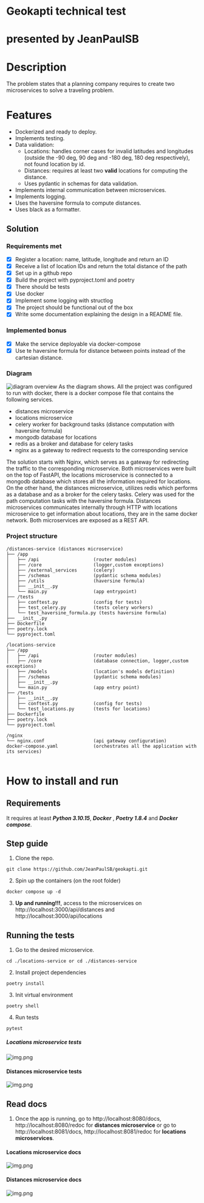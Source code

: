 # Geokapti technical test
# presented by JeanPaulSB
# Description
The problem states that a planning company requires to create two microservices
to solve a traveling problem.
# Features
* Dockerized and ready to deploy.
* Implements testing.
* Data validation:
    - Locations: handles corner cases for invalid latitudes and longitudes (outside the -90 deg, 90 deg and -180 deg, 180 deg respectively), not found location by id.
    - Distances: requires at least two **valid** locations for computing the distance.
    - Uses pydantic in schemas for data validation.
* Implements internal communication between microservices.
* Implements logging.
* Uses the haversine formula to compute distances.
* Uses black as a formatter.

## Solution
### Requirements met
- [x] Register a location: name, latitude, longitude and return an ID
- [x] Receive a list of location IDs and return the total distance of the path
- [x] Set up in a github repo
- [x] Build the project with pyproject.toml and poetry
- [x] There should be tests
- [x] Use docker
- [x] Implement some logging with structlog
- [x] The project should be functional out of the box
- [x] Write some documentation explaining the design in a README file.
### Implemented bonus
- [x] Make the service deployable via docker-compose
- [x] Use te haversine formula for distance between points instead of the cartesian distance.

### Diagram
![diagram overview](images/diagram.png)
As the diagram shows. All the project was configured to run with docker, there is a docker compose file that contains the following services.
- distances microservice
- locations microservice
- celery worker for background tasks (distance computation with haversine formula)
- mongodb database for locations
- redis as a broker and database for celery tasks
- nginx as a gateway to redirect requests to the corresponding service

The solution starts with Nginx, which serves as a gateway for redirecting the traffic to the corresponding microservice. Both microservices
were built on the top of FastAPI, the locations microservice is connected to a mongodb database which stores all the information required for locations. On the other hand, the distances microservice, 
utilizes redis which performs as a database and as a broker for the celery tasks. Celery was used for the path computation tasks with the haversine formula. Distances microservices communicates internally through HTTP with locations microservice to get information about locations, they are in the same docker network.
Both microservices are exposed as a REST API.

### Project structure
```
/distances-service (distances microservice)
├── /app
│   ├── /api                    (router modules)
│   ├── /core                   (logger,custom exceptions)
│   ├── /external_services      (celery)
│   ├── /schemas                (pydantic schema modules)
│   ├── /utils                  (haversine formula)
│   ├── __init__.py
│   └── main.py                 (app entrypoint)
├── /tests
│   ├── conftest.py             (config for tests)
│   ├── test_celery.py          (tests celery workers)
│   └── test_haversine_formula.py (tests haversine formula)
├── __init__.py
├── Dockerfile
├── poetry.lock
└── pyproject.toml

/locations-service
├── /app
│   ├── /api                    (router modules)
│   ├── /core                   (database connection, logger,custom exceptions)
│   ├── /models                 (location's models definition)
│   ├── /schemas                (pydantic schema modules)
│   ├── __init__.py
│   └── main.py                 (app entry point)
├── /tests
│   ├── __init__.py             
│   ├── conftest.py             (config for tests)
│   └── test_locations.py       (tests for locations)
├── Dockerfile
├── poetry.lock
└── pyproject.toml

/nginx
└── nginx.conf                  (api gateway configuration)
docker-compose.yaml             (orchestrates all the application with its services)


```
# How to install and run
## Requirements
It requires at least **_Python 3.10.15_**, **_Docker_** , **_Poetry 1.8.4_** and **_Docker compose_**.
## Step guide
1. Clone the repo.
```
git clone https://github.com/JeanPaulSB/geokapti.git
```
2. Spin up the containers (on the root folder)
```
docker compose up -d
```
3. **Up and running!!!**, access to the microservices on http://localhost:3000/api/distances and http://localhost:3000/api/locations
## Running the tests
1. Go to the desired microservice.
```
cd ./locations-service or cd ./distances-service
```
2. Install project dependencies
```
poetry install
```
3. Init virtual environment
```
poetry shell
```
4. Run tests
```
pytest
```

##### Locations microservice tests

![img.png](images/locations_tests.png)

#### Distances microservice tests
![img.png](images/distances_tests.png)
## Read docs
1. Once the app is running, go to
http://localhost:8080/docs, http://localhost:8080/redoc for **distances microservice**
or go to http://localhost:8081/docs, http://localhost:8081/redoc for **locations microservices**.

#### Locations microservice docs
![img.png](images/locations_docs.png)
#### Distances microservice docs
![img.png](images/distances_docs.png)
